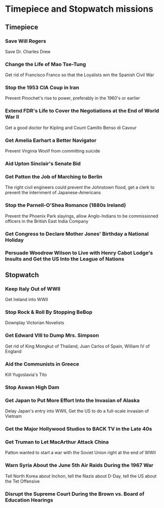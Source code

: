 # Timepiece and Stopwatch missions

## Timepiece

### Save Will Rogers

Save Dr. Charles Drew

### Change the Life of Mao Tse-Tung

Get rid of Francisco Franco so that the Loyalists win the Spanish Civil War

### Stop the 1953 CIA Coup in Iran

Prevent Pinochet's rise to power, preferably in the 1960's or earlier

### Extend FDR's Life to Cover the Negotiations at the End of World War II

Get a good doctor for Kipling and Count Camillo Benso di Cavour

### Get Amelia Earhart a Better Navigator

Prevent Virginia Woolf from committing suicide

### Aid Upton Sinclair's Senate Bid

### Get Patton the Job of Marching to Berlin

The right civil engineers could prevent the Johnstown flood, get a clerk to prevent the
internment of Japanese-Americans

### Stop the Parnell-O'Shea Romance (1880s Ireland)

Prevent the Phoenix Park slayings, allow Anglo-Indians to be commissioned officers in the
British East India Company

### Get Congress to Declare Mother Jones' Birthday a National Holiday

### Persuade Woodrow Wilson to Live with Henry Cabot Lodge's Insults and Get the US Into the League of Nations

## Stopwatch

### Keep Italy Out of WWII

Get Ireland into WWII

### Stop Rock & Roll By Stopping BeBop

Downplay Victorian Novelists

### Get Edward VIII to Dump Mrs. Simpson

Get rid of King Mongkut of Thailand, Juan Carlos of Spain, William IV of England

### Aid the Communists in Greece

Kill Yugoslavia's Tito

### Stop Aswan High Dam

### Get Japan to Put More Effort Into the Invasian of Alaska

Delay Japan's entry into WWII, Get the US to do a full-scale invasian of Vietnam

### Get the Major Hollywood Studios to BACK TV in the Late 40s

### Get Truman to Let MacArthur Attack China

Patton wanted to start a war with the Soviet Union right at the end of WWII

### Warn Syria About the June 5th Air Raids During the 1967 War

Tell North Korea about Inchon, tell the Nazis about D-Day, tell the US about the Tet Offensive

### Disrupt the Supreme Court During the Brown vs. Board of Education Hearings


